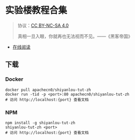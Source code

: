 <!--
    需要填充的占位符：
    
    README.md
    
        实验楼教程合集：文档中文名
        {nameEn}：文档英文名
        {urlEn}：文档原始链接
        shiyanlou：域名前缀
        飞龙：负责人名称
        wizardforcel：负责人 Github 用户名
        562826179：负责人 QQ
        shiyanlou-tut-zh：ApacheCN 的 Github 仓库名称
        shiyanlou-tut-zh：DockerHub 仓库名称
        shiyanlou-tut-zh：PYPI 包名称
        shiyanlou-tut-zh：NPM 包名称
    
    CNAME
    
        shiyanlou：域名前缀

    index.html
    
        实验楼教程合集：文档中文名
        #009d9c：显示颜色
        shiyanlou-tut-zh：ApacheCN 的 Github 仓库名称

    asset/docsify-flygon-footer.js
    
        shiyanlou-tut-zh：ApacheCN 的 Github 仓库名称
-->

# 实验楼教程合集

> 协议：[CC BY-NC-SA 4.0](http://creativecommons.org/licenses/by-nc-sa/4.0/)
> 
> 真相一旦入眼，你就再也无法视而不见。——《黑客帝国》

* [在线阅读](https://shiyanlou.flygon.net)

## 下载

### Docker

```
docker pull apachecn0/shiyanlou-tut-zh
docker run -tid -p <port>:80 apachecn0/shiyanlou-tut-zh
# 访问 http://localhost:{port} 查看文档
```

### NPM

```
npm install -g shiyanlou-tut-zh
shiyanlou-tut-zh <port>
# 访问 http://localhost:{port} 查看文档
```
